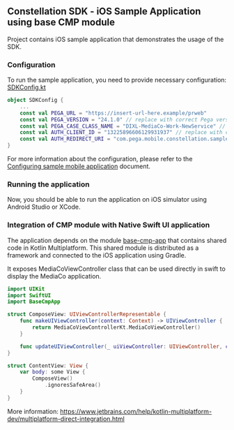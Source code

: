 ## Constellation SDK - iOS Sample Application using base CMP module

Project contains iOS sample application that demonstrates the usage of the SDK.

### Configuration

To run the sample application, you need to provide necessary configuration: [SDKConfig.kt](../../samples/base-cmp-app/src/commonMain/kotlin/com/pega/constellation/sdk/kmp/samples/basecmpapp/SDKConfig.kt)

```kotlin
object SDKConfig {
    ...
    const val PEGA_URL = "https://insert-url-here.example/prweb"
    const val PEGA_VERSION = "24.1.0" // replace with correct Pega version if necessary
    const val PEGA_CASE_CLASS_NAME = "DIXL-MediaCo-Work-NewService" // replace with correct case type name if necessary
    const val AUTH_CLIENT_ID = "13225896606129931937" // replace with correct client id if necessary
    const val AUTH_REDIRECT_URI = "com.pega.mobile.constellation.sample://redirect" // replace with correct redirect uri if necessary
}
```


For more information about the configuration, please refer to the [Configuring sample mobile application](../../docs/configure-sample-mobile-apps.md) document.

### Running the application

Now, you should be able to run the application on iOS simulator using Android Studio or XCode.

### Integration of CMP module with Native Swift UI application

The application depends on the module [base-cmp-app](../base-cmp-app) that contains shared code in Kotlin Multiplatform.
This shared module is distributed as a framework and connected to the iOS application using Gradle.

It exposes MediaCoViewController class that can be used directly in swift to display the MediaCo application.

```swift
import UIKit
import SwiftUI
import BaseCmpApp

struct ComposeView: UIViewControllerRepresentable {
    func makeUIViewController(context: Context) -> UIViewController {
        return MediaCoViewControllerKt.MediaCoViewController()
    }

    func updateUIViewController(_ uiViewController: UIViewController, context: Context) {}
}

struct ContentView: View {
    var body: some View {
        ComposeView()
            .ignoresSafeArea()
    }
}
```

More information: https://www.jetbrains.com/help/kotlin-multiplatform-dev/multiplatform-direct-integration.html
